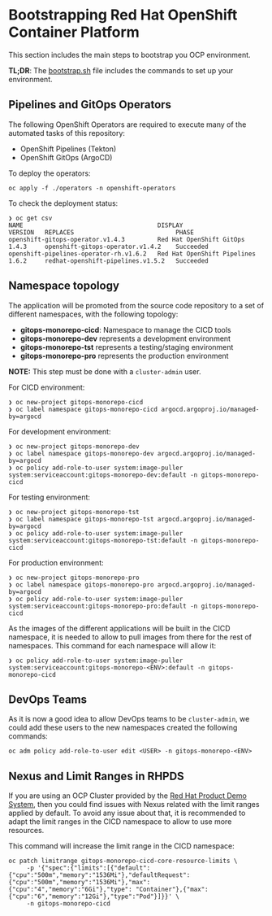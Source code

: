 # Bootstrapping Red Hat OpenShift Container Platform

This section includes the main steps to bootstrap you OCP environment.

**TL;DR**: The [bootstrap.sh](./bootstrap.sh) file includes the commands to set up your environment.

## Pipelines and GitOps Operators

The following OpenShift Operators are required to execute many of the automated tasks
of this repository:

* OpenShift Pipelines (Tekton)
* OpenShift GitOps (ArgoCD)

To deploy the operators:

```shell
oc apply -f ./operators -n openshift-operators
```

To check the deployment status:

```shell
❯ oc get csv
NAME                                     DISPLAY                       VERSION   REPLACES                            PHASE
openshift-gitops-operator.v1.4.3         Red Hat OpenShift GitOps      1.4.3     openshift-gitops-operator.v1.4.2    Succeeded
openshift-pipelines-operator-rh.v1.6.2   Red Hat OpenShift Pipelines   1.6.2     redhat-openshift-pipelines.v1.5.2   Succeeded
```

## Namespace topology

The application will be promoted from the source code repository to a set of different
namespaces, with the following topology:

* **gitops-monorepo-cicd**: Namespace to manage the CICD tools
* **gitops-monorepo-dev** represents a development environment
* **gitops-monorepo-tst** represents a testing/staging environment
* **gitops-monorepo-pro** represents the production environment

**NOTE:** This step must be done with a `cluster-admin` user.

For CICD environment:

```shell
❯ oc new-project gitops-monorepo-cicd
❯ oc label namespace gitops-monorepo-cicd argocd.argoproj.io/managed-by=argocd
```

For development environment:

```shell
❯ oc new-project gitops-monorepo-dev
❯ oc label namespace gitops-monorepo-dev argocd.argoproj.io/managed-by=argocd
❯ oc policy add-role-to-user system:image-puller system:serviceaccount:gitops-monorepo-dev:default -n gitops-monorepo-cicd
```

For testing environment:

```shell
❯ oc new-project gitops-monorepo-tst
❯ oc label namespace gitops-monorepo-tst argocd.argoproj.io/managed-by=argocd
❯ oc policy add-role-to-user system:image-puller system:serviceaccount:gitops-monorepo-tst:default -n gitops-monorepo-cicd
```

For production environment:

```shell
❯ oc new-project gitops-monorepo-pro
❯ oc label namespace gitops-monorepo-pro argocd.argoproj.io/managed-by=argocd
❯ oc policy add-role-to-user system:image-puller system:serviceaccount:gitops-monorepo-pro:default -n gitops-monorepo-cicd
```

As the images of the different applications will be built in the CICD namespace, it is needed to allow to pull
images from there for the rest of namespaces. This command for each namespace will allow it:

```shell
❯ oc policy add-role-to-user system:image-puller system:serviceaccount:gitops-monorepo-<ENV>:default -n gitops-monorepo-cicd
```

## DevOps Teams

As it is now a good idea to allow DevOps teams to be `cluster-admin`, we could add these users to the new
namespaces created the following commands:

```shell
oc adm policy add-role-to-user edit <USER> -n gitops-monorepo-<ENV>
```

## Nexus and Limit Ranges in RHPDS

If you are using an OCP Cluster provided by the [Red Hat Product Demo System](https://rhpds.redhat.com/), then you could
find issues with Nexus related with the limit ranges applied by default. To avoid any issue about that, it is
recommended to adapt the limit ranges in the CICD namespace to allow to use more resources.

This command will increase the limit range in the CICD namespace:

```shell
oc patch limitrange gitops-monorepo-cicd-core-resource-limits \
     -p '{"spec":{"limits":[{"default":{"cpu":"500m","memory":"1536Mi"},"defaultRequest":{"cpu":"500m","memory":"1536Mi"},"max":{"cpu":"4","memory":"6Gi"},"type": "Container"},{"max":{"cpu":"6","memory":"12Gi"},"type":"Pod"}]}}' \
     -n gitops-monorepo-cicd
```
